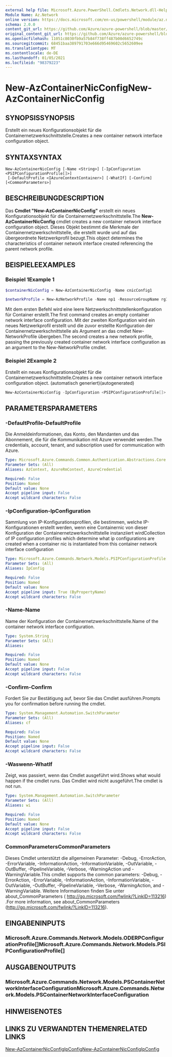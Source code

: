 ```yaml
---
external help file: Microsoft.Azure.PowerShell.Cmdlets.Network.dll-Help.xml
Module Name: Az.Network
online version: https://docs.microsoft.com/en-us/powershell/module/az.network/new-AzContainerNicconfig
schema: 2.0.0
content_git_url: https://github.com/Azure/azure-powershell/blob/master/src/Network/Network/help/New-AzContainerNicConfig.md
original_content_git_url: https://github.com/Azure/azure-powershell/blob/master/src/Network/Network/help/New-AzContainerNicConfig.md
ms.openlocfilehash: 11051c8030fb9a57b84f738ff487b00d6652749c
ms.sourcegitcommit: 68451baa389791703e666d95469602c5652609ee
ms.translationtype: MT
ms.contentlocale: de-DE
ms.lasthandoff: 01/05/2021
ms.locfileid: "98379223"
---
```

# <span data-ttu-id="13e10-101">New-AzContainerNicConfig</span><span class="sxs-lookup"><span data-stu-id="13e10-101">New-AzContainerNicConfig</span></span>

## <span data-ttu-id="13e10-102">SYNOPSIS</span><span class="sxs-lookup"><span data-stu-id="13e10-102">SYNOPSIS</span></span>
<span data-ttu-id="13e10-103">Erstellt ein neues Konfigurationsobjekt für die Containernetzwerkschnittstelle.</span><span class="sxs-lookup"><span data-stu-id="13e10-103">Creates a new container network interface configuration object.</span></span>

## <span data-ttu-id="13e10-104">SYNTAX</span><span class="sxs-lookup"><span data-stu-id="13e10-104">SYNTAX</span></span>

```
New-AzContainerNicConfig [-Name <String>] [-IpConfiguration <PSIPConfigurationProfile[]>]
 [-DefaultProfile <IAzureContextContainer>] [-WhatIf] [-Confirm] [<CommonParameters>]
```

## <span data-ttu-id="13e10-105">BESCHREIBUNG</span><span class="sxs-lookup"><span data-stu-id="13e10-105">DESCRIPTION</span></span>
<span data-ttu-id="13e10-106">Das **Cmdlet "New-AzContainerNicConfig"** erstellt ein neues Konfigurationsobjekt für die Containernetzwerkschnittstelle.</span><span class="sxs-lookup"><span data-stu-id="13e10-106">The **New-AzContainerNicConfig** cmdlet creates a new container network interface configuration object.</span></span> <span data-ttu-id="13e10-107">Dieses Objekt bestimmt die Merkmale der Containernetzwerkschnittstelle, die erstellt wurde und auf das übergeordnete Netzwerkprofil bezugt.</span><span class="sxs-lookup"><span data-stu-id="13e10-107">This object determines the characteristics of container network interface created referencing the parent network profile.</span></span>

## <span data-ttu-id="13e10-108">BEISPIELE</span><span class="sxs-lookup"><span data-stu-id="13e10-108">EXAMPLES</span></span>

### <span data-ttu-id="13e10-109">Beispiel 1</span><span class="sxs-lookup"><span data-stu-id="13e10-109">Example 1</span></span>
```powershell
$containerNicConfig = New-AzContainerNicConfig -Name cnicConfig1

$networkProfile = New-AzNetworkProfile -Name np1 -ResourceGroupName rg1 -Location westus -ContainerNetworkInterfaceConfiguration $containerNicConfig
```

<span data-ttu-id="13e10-110">Mit dem ersten Befehl wird eine leere Netzwerkschnittstellenkonfiguration für Container erstellt.</span><span class="sxs-lookup"><span data-stu-id="13e10-110">The first command creates an empty container network interface configuration.</span></span> <span data-ttu-id="13e10-111">Mit der zweiten Konfiguration wird ein neues Netzwerkprofil erstellt und die zuvor erstellte Konfiguration der Containernetzwerkschnittstelle als Argument an das cmdlet New-NetworkProfile übergeben.</span><span class="sxs-lookup"><span data-stu-id="13e10-111">The second creates a new network profile, passing the previously created container network interface configuration as an argument to the New-NetworkProfile cmdlet.</span></span>

### <span data-ttu-id="13e10-112">Beispiel 2</span><span class="sxs-lookup"><span data-stu-id="13e10-112">Example 2</span></span>

<span data-ttu-id="13e10-113">Erstellt ein neues Konfigurationsobjekt für die Containernetzwerkschnittstelle.</span><span class="sxs-lookup"><span data-stu-id="13e10-113">Creates a new container network interface configuration object.</span></span> <span data-ttu-id="13e10-114">(automatisch generiert)</span><span class="sxs-lookup"><span data-stu-id="13e10-114">(autogenerated)</span></span>

<!-- Aladdin Generated Example -->
```powershell
New-AzContainerNicConfig -IpConfiguration <PSIPConfigurationProfile[]> -Name cnic
```

## <span data-ttu-id="13e10-115">PARAMETERS</span><span class="sxs-lookup"><span data-stu-id="13e10-115">PARAMETERS</span></span>

### <span data-ttu-id="13e10-116">-DefaultProfile</span><span class="sxs-lookup"><span data-stu-id="13e10-116">-DefaultProfile</span></span>
<span data-ttu-id="13e10-117">Die Anmeldeinformationen, das Konto, den Mandanten und das Abonnement, die für die Kommunikation mit Azure verwendet werden.</span><span class="sxs-lookup"><span data-stu-id="13e10-117">The credentials, account, tenant, and subscription used for communication with Azure.</span></span>

```yaml
Type: Microsoft.Azure.Commands.Common.Authentication.Abstractions.Core.IAzureContextContainer
Parameter Sets: (All)
Aliases: AzContext, AzureRmContext, AzureCredential

Required: False
Position: Named
Default value: None
Accept pipeline input: False
Accept wildcard characters: False
```

### <span data-ttu-id="13e10-118">-IpConfiguration</span><span class="sxs-lookup"><span data-stu-id="13e10-118">-IpConfiguration</span></span>
<span data-ttu-id="13e10-119">Sammlung von IP-Konfigurationsprofilen, die bestimmen, welche IP-Konfigurationen erstellt werden, wenn eine Containernic von dieser Konfiguration der Containernetzwerkschnittstelle instanziiert wird</span><span class="sxs-lookup"><span data-stu-id="13e10-119">Collection of IP configuration profiles which determine what ip configurations are created when a container nic is instantiated from this container network interface configuration</span></span>

```yaml
Type: Microsoft.Azure.Commands.Network.Models.PSIPConfigurationProfile[]
Parameter Sets: (All)
Aliases: IpConfig

Required: False
Position: Named
Default value: None
Accept pipeline input: True (ByPropertyName)
Accept wildcard characters: False
```

### <span data-ttu-id="13e10-120">-Name</span><span class="sxs-lookup"><span data-stu-id="13e10-120">-Name</span></span>
<span data-ttu-id="13e10-121">Name der Konfiguration der Containernetzwerkschnittstelle.</span><span class="sxs-lookup"><span data-stu-id="13e10-121">Name of the container network interface configuration.</span></span>

```yaml
Type: System.String
Parameter Sets: (All)
Aliases:

Required: False
Position: Named
Default value: None
Accept pipeline input: False
Accept wildcard characters: False
```

### <span data-ttu-id="13e10-122">-Confirm</span><span class="sxs-lookup"><span data-stu-id="13e10-122">-Confirm</span></span>
<span data-ttu-id="13e10-123">Fordert Sie zur Bestätigung auf, bevor Sie das Cmdlet ausführen.</span><span class="sxs-lookup"><span data-stu-id="13e10-123">Prompts you for confirmation before running the cmdlet.</span></span>

```yaml
Type: System.Management.Automation.SwitchParameter
Parameter Sets: (All)
Aliases: cf

Required: False
Position: Named
Default value: None
Accept pipeline input: False
Accept wildcard characters: False
```

### <span data-ttu-id="13e10-124">-Waswenn</span><span class="sxs-lookup"><span data-stu-id="13e10-124">-WhatIf</span></span>
<span data-ttu-id="13e10-125">Zeigt, was passiert, wenn das Cmdlet ausgeführt wird.</span><span class="sxs-lookup"><span data-stu-id="13e10-125">Shows what would happen if the cmdlet runs.</span></span>
<span data-ttu-id="13e10-126">Das Cmdlet wird nicht ausgeführt.</span><span class="sxs-lookup"><span data-stu-id="13e10-126">The cmdlet is not run.</span></span>

```yaml
Type: System.Management.Automation.SwitchParameter
Parameter Sets: (All)
Aliases: wi

Required: False
Position: Named
Default value: None
Accept pipeline input: False
Accept wildcard characters: False
```

### <span data-ttu-id="13e10-127">CommonParameters</span><span class="sxs-lookup"><span data-stu-id="13e10-127">CommonParameters</span></span>
<span data-ttu-id="13e10-128">Dieses Cmdlet unterstützt die allgemeinen Parameter: -Debug, -ErrorAction, -ErrorVariable, -InformationAction, -InformationVariable, -OutVariable, -OutBuffer, -PipelineVariable, -Verbose, -WarningAction und -WarningVariable.</span><span class="sxs-lookup"><span data-stu-id="13e10-128">This cmdlet supports the common parameters: -Debug, -ErrorAction, -ErrorVariable, -InformationAction, -InformationVariable, -OutVariable, -OutBuffer, -PipelineVariable, -Verbose, -WarningAction, and -WarningVariable.</span></span> <span data-ttu-id="13e10-129">Weitere Informationen finden Sie unter about_CommonParameters ( http://go.microsoft.com/fwlink/?LinkID=113216) .</span><span class="sxs-lookup"><span data-stu-id="13e10-129">For more information, see about_CommonParameters (http://go.microsoft.com/fwlink/?LinkID=113216).</span></span>

## <span data-ttu-id="13e10-130">EINGABEN</span><span class="sxs-lookup"><span data-stu-id="13e10-130">INPUTS</span></span>

### <span data-ttu-id="13e10-131">Microsoft.Azure.Commands.Network.Models.ODERPConfigurationProfile[]</span><span class="sxs-lookup"><span data-stu-id="13e10-131">Microsoft.Azure.Commands.Network.Models.PSIPConfigurationProfile[]</span></span>

## <span data-ttu-id="13e10-132">AUSGABEN</span><span class="sxs-lookup"><span data-stu-id="13e10-132">OUTPUTS</span></span>

### <span data-ttu-id="13e10-133">Microsoft.Azure.Commands.Network.Models.PSContainerNetworkInterfaceConfiguration</span><span class="sxs-lookup"><span data-stu-id="13e10-133">Microsoft.Azure.Commands.Network.Models.PSContainerNetworkInterfaceConfiguration</span></span>

## <span data-ttu-id="13e10-134">HINWEISE</span><span class="sxs-lookup"><span data-stu-id="13e10-134">NOTES</span></span>

## <span data-ttu-id="13e10-135">LINKS ZU VERWANDTEN THEMEN</span><span class="sxs-lookup"><span data-stu-id="13e10-135">RELATED LINKS</span></span>

[<span data-ttu-id="13e10-136">New-AzContainerNicConfigIpConfig</span><span class="sxs-lookup"><span data-stu-id="13e10-136">New-AzContainerNicConfigIpConfig</span></span>](./New-AzContainerNicConfigIpConfig.md)
